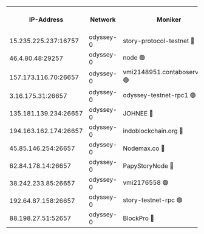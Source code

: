 


<table><tr><th>IP-Address</th><th>Network</th><th>Moniker</th><th>Latest Block Height</th><th>Earliest Block Height</th><th>Catching Up</th><th>Tx Index</th><th>Voting Power</th><th>Version</th><th>Scan Time</th></tr><tr><td>15.235.225.237:16757</td><td>odyssey-0</td><td>story-protocol-testnet 🔴</td><td>2878408</td><td>1</td><td>False</td><td>off</td><td>1913856007</td><td>0.38.12</td><td>2025-03-23T16:21:31.284501238UTC</td></tr><tr><td>46.4.80.48:29257</td><td>odyssey-0</td><td>node 🟢</td><td>2878408</td><td>1</td><td>False</td><td>on</td><td>0</td><td>0.38.12</td><td>2025-03-23T16:21:35.102275468UTC</td></tr><tr><td>157.173.116.70:26657</td><td>odyssey-0</td><td>vmi2148951.contaboserver.net 🟢</td><td>2878408</td><td>1</td><td>False</td><td>off</td><td>0</td><td>0.38.12</td><td>2025-03-23T16:21:39.991372514UTC</td></tr><tr><td>3.16.175.31:26657</td><td>odyssey-0</td><td>odyssey-testnet-rpc1 🟢</td><td>2878408</td><td>1</td><td>False</td><td>off</td><td>0</td><td>0.38.12</td><td>2025-03-23T16:21:49.604261631UTC</td></tr><tr><td>135.181.139.234:26657</td><td>odyssey-0</td><td>JOHNEE 🔴</td><td>2878408</td><td>351001</td><td>False</td><td>on</td><td>1251329000</td><td>0.38.12</td><td>2025-03-23T16:21:45.291132164UTC</td></tr><tr><td>194.163.162.174:26657</td><td>odyssey-0</td><td>indoblockchain.org 🔴</td><td>2878408</td><td>1023001</td><td>False</td><td>off</td><td>1225793583</td><td>0.38.12</td><td>2025-03-23T16:21:27.496382637UTC</td></tr><tr><td>45.85.146.254:26657</td><td>odyssey-0</td><td>Nodemax.co 🔴</td><td>2878408</td><td>1023001</td><td>False</td><td>off</td><td>1958977800</td><td>0.38.12</td><td>2025-03-23T16:21:31.637362498UTC</td></tr><tr><td>62.84.178.14:26657</td><td>odyssey-0</td><td>PapyStoryNode 🔴</td><td>2878408</td><td>1023001</td><td>False</td><td>off</td><td>2104320008</td><td>0.38.12</td><td>2025-03-23T16:21:44.913761957UTC</td></tr><tr><td>38.242.233.85:26657</td><td>odyssey-0</td><td>vmi2176558 🟢</td><td>1977602</td><td>1749001</td><td>False</td><td>off</td><td>0</td><td>0.38.12</td><td>2025-03-23T16:21:44.517968380UTC</td></tr><tr><td>192.64.87.158:26657</td><td>odyssey-0</td><td>story-testnet-rpc 🟢</td><td>2878408</td><td>2068001</td><td>False</td><td>off</td><td>0</td><td>0.38.12</td><td>2025-03-23T16:21:34.723212597UTC</td></tr><tr><td>88.198.27.51:52657</td><td>odyssey-0</td><td>BlockPro 🔴</td><td>2878408</td><td>2474001</td><td>False</td><td>off</td><td>1939456111</td><td>0.38.12</td><td>2025-03-23T16:21:31.900086128UTC</td></tr></table>